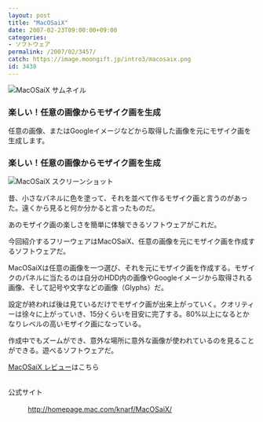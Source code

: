 ```yaml
---
layout: post
title: "MacOSaiX"
date: 2007-02-23T09:00:00+09:00
categories:
- ソフトウェア
permalink: /2007/02/3457/
catch: https://image.moongift.jp/intro3/macosaix.png
id: 3438
---
```

 ![MacOSaiX サムネイル](https://image.moongift.jp/intro3/macosaix.t.png "MacOSaiX サムネイル")
  

### 楽しい！任意の画像からモザイク画を生成
  
任意の画像、またはGoogleイメージなどから取得した画像を元にモザイク画を生成します。  
<!--more-->  

### 楽しい！任意の画像からモザイク画を生成
  

![MacOSaiX スクリーンショット](https://image.moongift.jp/intro3/macosaix.png "MacOSaiX スクリーンショット")

  

昔、小さなパネルに色を塗って、それを並べて作るモザイク画と言うのがあった。遠くから見ると何か分かると言ったものだ。

  

あのモザイク画の楽しさを簡単に体験できるソフトウェアがこれだ。

  

今回紹介するフリーウェアはMacOSaiX、任意の画像を元にモザイク画を作成するソフトウェアだ。

  

MacOSaiXは任意の画像を一つ選び、それを元にモザイク画を作成する。モザイクのパネルに当たるのは自分のHDD内の画像やGoogleイメージから取得される画像、そして記号や文字などの画像（Glyphs）だ。

  

設定が終われば後は見ているだけでモザイク画が出来上がっていく。クオリティーは徐々に上がっていき、15分くらいを目安に完了する。80%以上になるとかなりレベルの高いモザイク画になっている。

  

作成中でもズームができ、意外な場所に意外な画像が使われているのを見ることができる。遊べるソフトウェアだ。

  

[MacOSaiX レビュー](http://fw.moongift.jp/review/i-3460.html)はこちら

  
<dl>
<br><dt>公式サイト</dt>
<br><dd><a href="http://homepage.mac.com/knarf/MacOSaiX/" target="_blank">http://homepage.mac.com/knarf/MacOSaiX/</a></dd>
<br>
</dl>